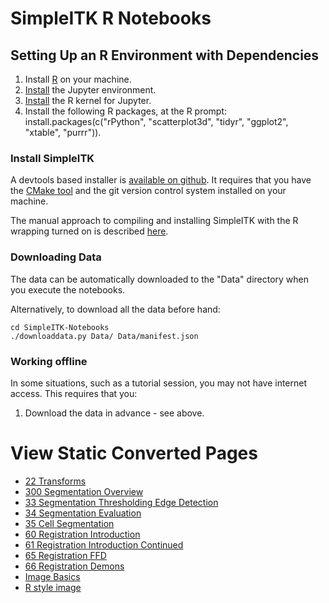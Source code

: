 # SimpleITK R Notebooks

## Setting Up an R Environment with Dependencies

1. Install [R](https://www.r-project.org/) on your machine.
2. [Install](http://jupyter.readthedocs.org/en/latest/install.html) the Jupyter environment.
3. [Install](https://github.com/IRkernel/IRkernel) the R kernel for Jupyter.
4. Install the following R packages, at the R prompt: install.packages(c("rPython", "scatterplot3d", "tidyr", "ggplot2", "xtable", "purrr")).


### Install SimpleITK

A devtools based installer is [available on github](https://github.com/SimpleITK/SimpleITKRInstaller). It requires that you have the [CMake tool](https://cmake.org/) and the git version control system installed on your machine.

The manual approach to compiling and installing SimpleITK with the R wrapping turned on is described [here](https://simpleitk.readthedocs.io/en/master/Documentation/docs/source/building.html).


### Downloading Data

The data can be automatically downloaded to the "Data" directory when you execute the notebooks.

Alternatively, to download all the data before hand:

    cd SimpleITK-Notebooks
    ./downloaddata.py Data/ Data/manifest.json

### Working offline

In some situations, such as a tutorial session, you may not have internet access. This requires that you:

1. Download the data in advance - see above.

# View Static Converted Pages

- [22 Transforms](http://insightsoftwareconsortium.github.io/SimpleITK-Notebooks/R_html/22_Transforms.html)
- [300 Segmentation Overview](http://insightsoftwareconsortium.github.io/SimpleITK-Notebooks/R_html/300_Segmentation_Overview.html)
- [33 Segmentation Thresholding Edge Detection](http://insightsoftwareconsortium.github.io/SimpleITK-Notebooks/R_html/33_Segmentation_Thresholding_Edge_Detection.html)
- [34 Segmentation Evaluation](http://insightsoftwareconsortium.github.io/SimpleITK-Notebooks/R_html/34_Segmentation_Evaluation.html)
- [35 Cell Segmentation](http://insightsoftwareconsortium.github.io/SimpleITK-Notebooks/R_html/35_Cell_Segmentation.html)
- [60 Registration Introduction](http://insightsoftwareconsortium.github.io/SimpleITK-Notebooks/R_html/60_Registration_Introduction.html)
- [61 Registration Introduction Continued](http://insightsoftwareconsortium.github.io/SimpleITK-Notebooks/R_html/61_Registration_Introduction_Continued.html)
- [65 Registration FFD](http://insightsoftwareconsortium.github.io/SimpleITK-Notebooks/R_html/65_Registration_FFD.html)
- [66 Registration Demons](http://insightsoftwareconsortium.github.io/SimpleITK-Notebooks/R_html/66_Registration_Demons.html)
- [Image Basics](http://insightsoftwareconsortium.github.io/SimpleITK-Notebooks/R_html/Image_Basics.html)
- [R style image](http://insightsoftwareconsortium.github.io/SimpleITK-Notebooks/R_html/R_style_image.html)
